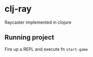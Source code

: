 # clj-ray
Raycaster implemented in clojure

## Running project
Fire up a REPL and execute fn ``start-game``
